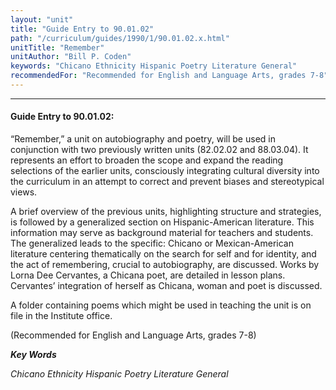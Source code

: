 ```yaml
---
layout: "unit"
title: "Guide Entry to 90.01.02"
path: "/curriculum/guides/1990/1/90.01.02.x.html"
unitTitle: "Remember"
unitAuthor: "Bill P. Coden"
keywords: "Chicano Ethnicity Hispanic Poetry Literature General"
recommendedFor: "Recommended for English and Language Arts, grades 7-8"
---
```

<body>
<hr/>
<h4>
Guide Entry to 90.01.02:
</h4>
“Remember,” a unit on autobiography and poetry, will be used in conjunction with two previously written units (82.02.02 and 88.03.04). It represents an effort to broaden the scope and expand the reading selections of the earlier units, consciously integrating cultural diversity into the curriculum in an attempt to correct and prevent biases and stereotypical views.
<p>
A brief overview of the previous units, highlighting structure and strategies, is followed by a generalized section on Hispanic-American literature. This information may serve as background material for teachers and students. The generalized leads to the specific: Chicano or Mexican-American literature centering thematically on the search for self and for identity, and the act of remembering, crucial to autobiography, are discussed. Works by Lorna Dee Cervantes, a Chicana poet, are detailed in lesson plans. Cervantes’ integration of herself as Chicana, woman and poet is discussed.
</p>
<p>
A folder containing poems which might be used in teaching the unit is on file in the Institute office.
</p>
<p>
(Recommended for English and Language Arts, grades 7-8)
</p>
<p>
<b>
<i>
Key Words
</i>
</b>
<br/>
</p>
<p>
<i>
Chicano Ethnicity Hispanic Poetry Literature General
</i>
</p>
</body>